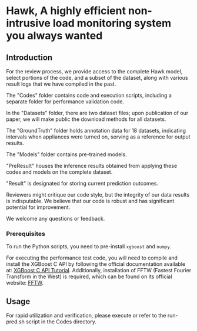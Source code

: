 # Hawk, A highly efficient non-intrusive load monitoring system you always wanted

## Introduction
For the review process, we provide access to the complete Hawk model, select portions of the code, and a subset of the dataset, along with various result logs that we have compiled in the past.

The "Codes" folder contains code and execution scripts, including a separate folder for performance validation code.

In the "Datasets" folder, there are two dataset files; upon publication of our paper, we will make public the download methods for all datasets.

The "GroundTruth" folder holds annotation data for 18 datasets, indicating intervals when appliances were turned on, serving as a reference for output results.

The "Models" folder contains pre-trained models.

"PreResult" houses the inference results obtained from applying these codes and models on the complete dataset.

"Result" is designated for storing current prediction outcomes.

Reviewers might critique our code style, but the integrity of our data results is indisputable. We believe that our code is robust and has significant potential for improvement.

We welcome any questions or feedback.


### Prerequisites
To run the Python scripts, you need to pre-install `xgboost` and `numpy`.

For executing the performance test code, you will need to compile and install the XGBoost C API by following the official documentation available at: [XGBoost C API Tutorial](https://github.com/dmlc/xgboost/blob/master/doc/tutorials/c_api_tutorial.rst#install-xgboost-on-conda-environment). Additionally, installation of FFTW (Fastest Fourier Transform in the West) is required, which can be found on its official website: [FFTW](https://www.fftw.org/).

## Usage
For rapid utilization and verification, please execute or refer to the run-pred.sh script in the Codes directory.